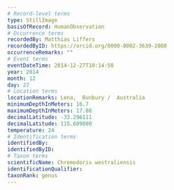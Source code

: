 ```yaml
---
# Record-level terms
type: StillImage
basisOfRecord: HumanObservation
# Occurrence terms
recordedBy: Matthias Liffers
recordedByID: https://orcid.org/0000-0002-3639-2080
occurrenceRemarks: ""
# Event terms
eventDateTime: 2014-12-27T10:14:50
year: 2014
month: 12
day: 27
# Location terms
locationRemarks: Lena,  Bunbury /  Australia
minimumDepthInMeters: 16.7
maximumDepthInMeters: 17.08
decimalLatitude: -33.296111
decimalLatitude: 115.609000
temperature: 24
# Identification terms
identifiedBy: 
identifiedByID: 
# Taxon terms
scientificName: Chromodoris westraliensis
identificationQualifier: 
taxonRank: genus
---
```

